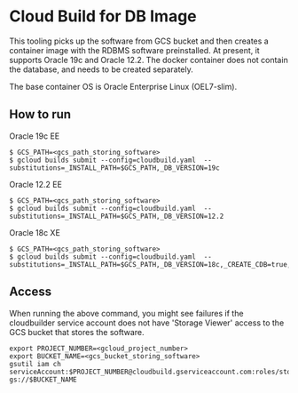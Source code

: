 # Cloud Build for DB Image
This tooling picks up the software from GCS bucket and then creates a container
image with the RDBMS software preinstalled. At present, it supports Oracle 19c
and Oracle 12.2. The docker container does not contain the database, and needs
to be created separately.

The base container OS is Oracle Enterprise Linux (OEL7-slim).

## How to run

Oracle 19c EE

```shell
$ GCS_PATH=<gcs_path_storing_software>
$ gcloud builds submit --config=cloudbuild.yaml  --substitutions=_INSTALL_PATH=$GCS_PATH,_DB_VERSION=19c
```

Oracle 12.2 EE

```shell
$ GCS_PATH=<gcs_path_storing_software>
$ gcloud builds submit --config=cloudbuild.yaml  --substitutions=_INSTALL_PATH=$GCS_PATH,_DB_VERSION=12.2
```

Oracle 18c XE

```shell
$ GCS_PATH=<gcs_path_storing_software>
$ gcloud builds submit --config=cloudbuild.yaml  --substitutions=_INSTALL_PATH=$GCS_PATH,_DB_VERSION=18c,_CREATE_CDB=true,_CDB_NAME=MYDB
```

## Access

When running the above command, you might see failures if the cloudbuilder
service account does not have 'Storage Viewer' access to the GCS bucket that
stores the software.

```shell
export PROJECT_NUMBER=<gcloud_project_number>
export BUCKET_NAME=<gcs_bucket_storing_software>
gsutil iam ch serviceAccount:$PROJECT_NUMBER@cloudbuild.gserviceaccount.com:roles/storage.objectViewer gs://$BUCKET_NAME
```
